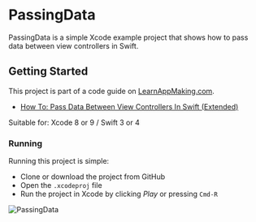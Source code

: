# PassingData

PassingData is a simple Xcode example project that shows how to pass data between view controllers in Swift.

## Getting Started

This project is part of a code guide on [LearnAppMaking.com](https://learnappmaking.com).

- [How To: Pass Data Between View Controllers In Swift (Extended)](https://learnappmaking.com/pass-data-view-controllers-swift-how-to/)

Suitable for: Xcode 8 or 9 / Swift 3 or 4

### Running

Running this project is simple: 

- Clone or download the project from GitHub
- Open the `.xcodeproj` file
- Run the project in Xcode by clicking _Play_ or pressing `Cmd-R`

![PassingData](https://learnappmaking.com/wp-content/uploads/2017/07/passing-data-between-view-controllers-how-to-770.jpg)


